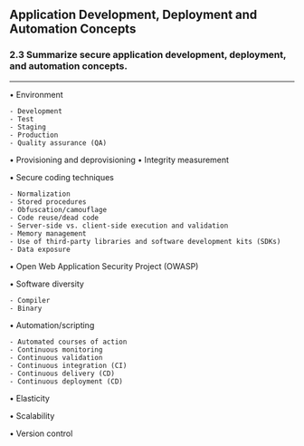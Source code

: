 ## Application Development, Deployment and Automation Concepts
### 2.3 Summarize secure application development, deployment, and automation concepts.
---
• Environment

	- Development 
	- Test  
	- Staging  
	- Production
	- Quality assurance (QA)

• Provisioning and deprovisioning • Integrity measurement

• Secure coding techniques

	- Normalization  
	- Stored procedures  
	- Obfuscation/camouflage
	- Code reuse/dead code  
	- Server-side vs. client-side execution and validation
	- Memory management  
	- Use of third-party libraries and software development kits (SDKs) 
	- Data exposure

• Open Web Application Security Project (OWASP)

• Software diversity

	- Compiler 
	- Binary

• Automation/scripting

	- Automated courses of action 
	- Continuous monitoring  
	- Continuous validation  
	- Continuous integration (CI)
	- Continuous delivery (CD)
	- Continuous deployment (CD)

• Elasticity  

• Scalability  

• Version control
